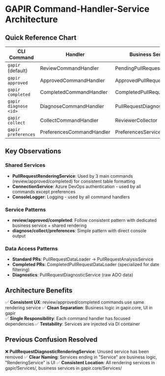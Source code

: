# GAPIR Command-Handler-Service Architecture

## Quick Reference Chart

| CLI Command | Handler | Business Service | Data Service | Rendering |
|-------------|---------|------------------|--------------|-----------|
| `gapir` (default) | ReviewCommandHandler | PendingPullRequestService | PullRequestDataLoader | **PullRequestRenderingService** |
| `gapir approved` | ApprovedCommandHandler | ApprovedPullRequestService | PullRequestDataLoader | **PullRequestRenderingService** |
| `gapir completed` | CompletedCommandHandler | CompletedPullRequestService | CompletedPullRequestDataLoader | **PullRequestRenderingService** |
| `gapir diagnose <id>` | DiagnoseCommandHandler | PullRequestDiagnostics | PullRequestDiagnosticService | *(Direct console output)* |
| `gapir collect` | CollectCommandHandler | ReviewerCollector | *(Direct ADO API)* | *(Direct console output)* |
| `gapir preferences` | PreferencesCommandHandler | PreferencesService | GraphAuthenticationService | *(Direct console output)* |

## Key Observations

### **Shared Services**
- **PullRequestRenderingService**: Used by 3 main commands (review/approved/completed) for consistent table formatting
- **ConnectionService**: Azure DevOps authentication - used by all commands except preferences
- **ConsoleLogger**: Logging - used by all command handlers

### **Service Patterns**
- **review/approved/completed**: Follow consistent pattern with dedicated business service + shared rendering
- **diagnose/collect/preferences**: Simple pattern with direct console output

### **Data Access Patterns**
- **Standard PRs**: PullRequestDataLoader → PullRequestAnalysisService
- **Completed PRs**: CompletedPullRequestDataLoader (specialized for date filtering)
- **Diagnostics**: PullRequestDiagnosticService (raw ADO data)

## Architecture Benefits

✅ **Consistent UX**: review/approved/completed commands use same rendering service
✅ **Clean Separation**: Business logic in gapir.core, UI in gapir  
✅ **Single Responsibility**: Each command handler has focused dependencies
✅ **Testability**: Services are injected via DI container

## Previous Confusion Resolved

❌ **PullRequestDiagnosticRenderingService**: Unused service has been removed
✅ **Clear Naming**: Services ending in "Service" are business logic, "RenderingService" is UI
✅ **Consistent Location**: All rendering services in gapir/Services/, business services in gapir.core/Services/